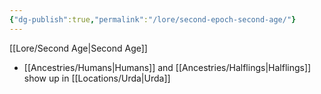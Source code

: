 ```yaml
---
{"dg-publish":true,"permalink":"/lore/second-epoch-second-age/"}
---
```



[[Lore/Second Age\|Second Age]]
- [[Ancestries/Humans\|Humans]] and [[Ancestries/Halflings\|Halflings]] show up in [[Locations/Urda\|Urda]]